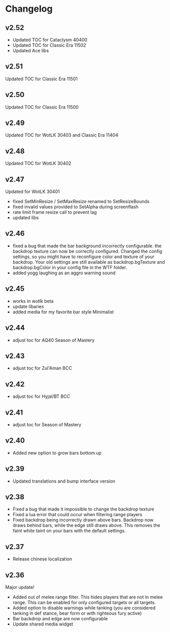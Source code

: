 # Changelog

## v2.52

* Updated TOC for Cataclysm 40400
* Updated TOC for Classic Era 11502
* Updated Ace libs

## v2.51

Updated TOC for Classic Era 11501

## v2.50

Updated TOC for Classic Era 11500

## v2.49

Updated TOC for WotLK 30403 and Classic Era 11404

## v2.48

Updated TOC for WotLK 30402

## v2.47

Updated for WotLK 30401
* fixed SetMinResize / SetMaxResize renamed to SetResizeBounds
* fixed invalid values provided to SetAlpha during screenflash
* rate limit frame resize call to prevent lag
* updated libs

## v2.46
* fixed a bug that made the bar background incorrectly configurable. the backdrop texture can now be correctly configured. Changed the config settings, so you might have to reconfigure color and texture of your backdrop. Your old settings are still available as backdrop.bgTexture and backdrop.bgColor in your config file in the WTF folder.
* added yogg laughing as an aggro warning sound

## v2.45
* works in wotlk beta
* update libaries
* added media for my favorite bar style Minimalist

## v2.44
* adjust toc for AQ40 Season of Mastery

## v2.43
* adjust toc for Zul'Aman BCC

## v2.42
* adjust toc for Hyjal/BT BCC

## v2.41
* adjust toc for Season of Mastery

## v2.40
* Added new option to grow bars bottom up

## v2.39
* Updated translations and bump interface version

## v2.38

* Fixed a bug that made it impossible to change the backdrop texture
* Fixed a lua error that could occur when filtering range players
* Fixed backdrop being incorrectly drawn above bars. Backdrop now draws behind bars, while the edge still draws above. This removes the faint white taint on your bars with the default settings.

## v2.37

* Release chinese localization

## v2.36

Major update!

* Added out of melee range filter. This hides players that are not in melee range. This can be enabled for only configured targets or all targets.
* Added option to disable warnings while tanking (you are considered tanking in def stance, bear form or with righteous fury active)
* Bar backdrop and edge are now configurable
* Update shared media widget
